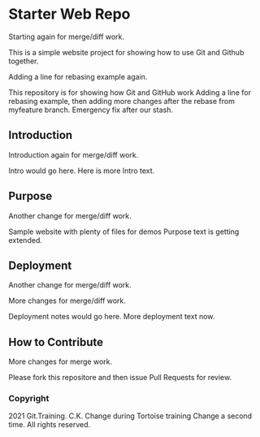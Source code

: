 # Starter Web Repo

Starting again for merge/diff work.

This is a simple website project for showing how
to use Git and Github together.

Adding a line for rebasing example again. 

This repository is for showing how Git and GitHub work
Adding a line for rebasing example, then adding more changes after the 
rebase from myfeature branch. Emergency fix after our stash.

## Introduction

Introduction again for merge/diff work.

Intro would go here.
Here is more Intro text.

## Purpose

Another change for merge/diff work.

Sample website with plenty of files for demos
Purpose text is getting extended.

## Deployment

Another change for merge/diff work.

More changes for merge/diff work.

Deployment notes would go here.
More deployment text now.

## How to Contribute

More changes for merge work.

Please fork this repositore and then issue Pull Requests for review.

### Copyright 

2021 Git.Training. C.K. 
Change during Tortoise training
Change a second time.
All rights reserved.

